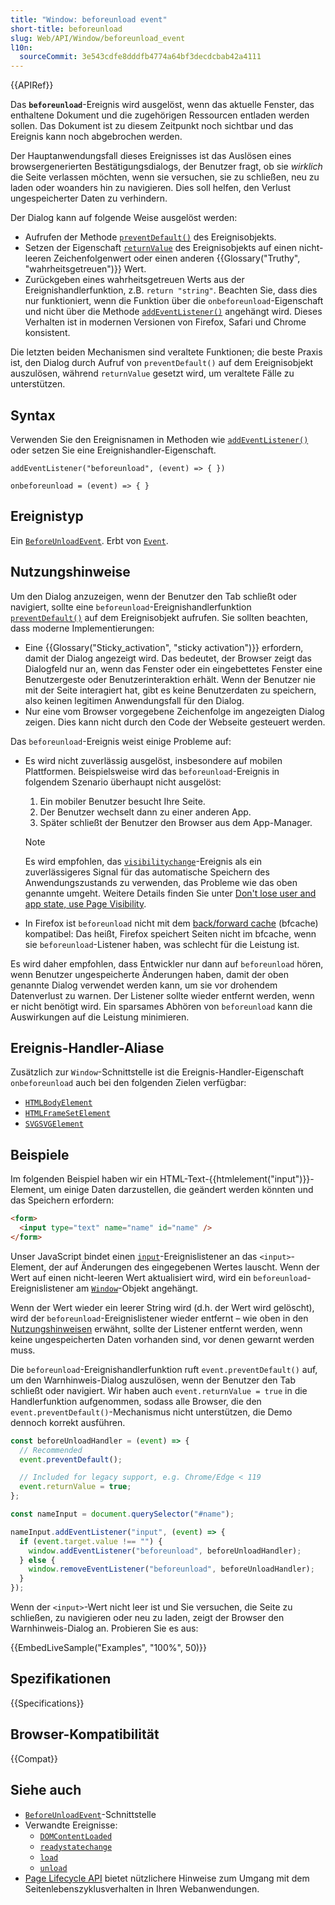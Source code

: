 ```yaml
---
title: "Window: beforeunload event"
short-title: beforeunload
slug: Web/API/Window/beforeunload_event
l10n:
  sourceCommit: 3e543cdfe8dddfb4774a64bf3decdcbab42a4111
---
```


{{APIRef}}

Das **`beforeunload`**-Ereignis wird ausgelöst, wenn das aktuelle Fenster, das enthaltene Dokument und die zugehörigen Ressourcen entladen werden sollen. Das Dokument ist zu diesem Zeitpunkt noch sichtbar und das Ereignis kann noch abgebrochen werden.

Der Hauptanwendungsfall dieses Ereignisses ist das Auslösen eines browsergenerierten Bestätigungsdialogs, der Benutzer fragt, ob sie _wirklich_ die Seite verlassen möchten, wenn sie versuchen, sie zu schließen, neu zu laden oder woanders hin zu navigieren. Dies soll helfen, den Verlust ungespeicherter Daten zu verhindern.

Der Dialog kann auf folgende Weise ausgelöst werden:

- Aufrufen der Methode [`preventDefault()`](/de/docs/Web/API/Event/preventDefault) des Ereignisobjekts.
- Setzen der Eigenschaft [`returnValue`](/de/docs/Web/API/BeforeUnloadEvent/returnValue) des Ereignisobjekts auf einen nicht-leeren Zeichenfolgenwert oder einen anderen {{Glossary("Truthy", "wahrheitsgetreuen")}} Wert.
- Zurückgeben eines wahrheitsgetreuen Werts aus der Ereignishandlerfunktion, z.B. `return "string"`. Beachten Sie, dass dies nur funktioniert, wenn die Funktion über die `onbeforeunload`-Eigenschaft und nicht über die Methode [`addEventListener()`](/de/docs/Web/API/EventTarget/addEventListener) angehängt wird. Dieses Verhalten ist in modernen Versionen von Firefox, Safari und Chrome konsistent.

Die letzten beiden Mechanismen sind veraltete Funktionen; die beste Praxis ist, den Dialog durch Aufruf von `preventDefault()` auf dem Ereignisobjekt auszulösen, während `returnValue` gesetzt wird, um veraltete Fälle zu unterstützen.

## Syntax

Verwenden Sie den Ereignisnamen in Methoden wie [`addEventListener()`](/de/docs/Web/API/EventTarget/addEventListener) oder setzen Sie eine Ereignishandler-Eigenschaft.

```js-nolint
addEventListener("beforeunload", (event) => { })

onbeforeunload = (event) => { }
```

## Ereignistyp

Ein [`BeforeUnloadEvent`](/de/docs/Web/API/BeforeUnloadEvent). Erbt von [`Event`](/de/docs/Web/API/Event).

## Nutzungshinweise

Um den Dialog anzuzeigen, wenn der Benutzer den Tab schließt oder navigiert, sollte eine `beforeunload`-Ereignishandlerfunktion [`preventDefault()`](/de/docs/Web/API/Event/preventDefault) auf dem Ereignisobjekt aufrufen. Sie sollten beachten, dass moderne Implementierungen:

- Eine {{Glossary("Sticky_activation", "sticky activation")}} erfordern, damit der Dialog angezeigt wird. Das bedeutet, der Browser zeigt das Dialogfeld nur an, wenn das Fenster oder ein eingebettetes Fenster eine Benutzergeste oder Benutzerinteraktion erhält. Wenn der Benutzer nie mit der Seite interagiert hat, gibt es keine Benutzerdaten zu speichern, also keinen legitimen Anwendungsfall für den Dialog.
- Nur eine vom Browser vorgegebene Zeichenfolge im angezeigten Dialog zeigen. Dies kann nicht durch den Code der Webseite gesteuert werden.

Das `beforeunload`-Ereignis weist einige Probleme auf:

- Es wird nicht zuverlässig ausgelöst, insbesondere auf mobilen Plattformen. Beispielsweise wird das `beforeunload`-Ereignis in folgendem Szenario überhaupt nicht ausgelöst:

  1. Ein mobiler Benutzer besucht Ihre Seite.
  2. Der Benutzer wechselt dann zu einer anderen App.
  3. Später schließt der Benutzer den Browser aus dem App-Manager.

  > [!NOTE]
  > Es wird empfohlen, das [`visibilitychange`](/de/docs/Web/API/Document/visibilitychange_event)-Ereignis als ein zuverlässigeres Signal für das automatische Speichern des Anwendungszustands zu verwenden, das Probleme wie das oben genannte umgeht. Weitere Details finden Sie unter [Don't lose user and app state, use Page Visibility](https://www.igvita.com/2015/11/20/dont-lose-user-and-app-state-use-page-visibility/).

- In Firefox ist `beforeunload` nicht mit dem [back/forward cache](https://web.dev/articles/bfcache) (bfcache) kompatibel: Das heißt, Firefox speichert Seiten nicht im bfcache, wenn sie `beforeunload`-Listener haben, was schlecht für die Leistung ist.

Es wird daher empfohlen, dass Entwickler nur dann auf `beforeunload` hören, wenn Benutzer ungespeicherte Änderungen haben, damit der oben genannte Dialog verwendet werden kann, um sie vor drohendem Datenverlust zu warnen. Der Listener sollte wieder entfernt werden, wenn er nicht benötigt wird. Ein sparsames Abhören von `beforeunload` kann die Auswirkungen auf die Leistung minimieren.

## Ereignis-Handler-Aliase

Zusätzlich zur `Window`-Schnittstelle ist die Ereignis-Handler-Eigenschaft `onbeforeunload` auch bei den folgenden Zielen verfügbar:

- [`HTMLBodyElement`](/de/docs/Web/API/HTMLBodyElement)
- [`HTMLFrameSetElement`](/de/docs/Web/API/HTMLFrameSetElement)
- [`SVGSVGElement`](/de/docs/Web/API/SVGSVGElement)

## Beispiele

Im folgenden Beispiel haben wir ein HTML-Text-{{htmlelement("input")}}-Element, um einige Daten darzustellen, die geändert werden könnten und das Speichern erfordern:

```html
<form>
  <input type="text" name="name" id="name" />
</form>
```

Unser JavaScript bindet einen [`input`](/de/docs/Web/API/Element/input_event)-Ereignislistener an das `<input>`-Element, der auf Änderungen des eingegebenen Wertes lauscht. Wenn der Wert auf einen nicht-leeren Wert aktualisiert wird, wird ein `beforeunload`-Ereignislistener am [`Window`](/de/docs/Web/API/Window)-Objekt angehängt.

Wenn der Wert wieder ein leerer String wird (d.h. der Wert wird gelöscht), wird der `beforeunload`-Ereignislistener wieder entfernt – wie oben in den [Nutzungshinweisen](#nutzungshinweise) erwähnt, sollte der Listener entfernt werden, wenn keine ungespeicherten Daten vorhanden sind, vor denen gewarnt werden muss.

Die `beforeunload`-Ereignishandlerfunktion ruft `event.preventDefault()` auf, um den Warnhinweis-Dialog auszulösen, wenn der Benutzer den Tab schließt oder navigiert. Wir haben auch `event.returnValue = true` in die Handlerfunktion aufgenommen, sodass alle Browser, die den `event.preventDefault()`-Mechanismus nicht unterstützen, die Demo dennoch korrekt ausführen.

```js
const beforeUnloadHandler = (event) => {
  // Recommended
  event.preventDefault();

  // Included for legacy support, e.g. Chrome/Edge < 119
  event.returnValue = true;
};

const nameInput = document.querySelector("#name");

nameInput.addEventListener("input", (event) => {
  if (event.target.value !== "") {
    window.addEventListener("beforeunload", beforeUnloadHandler);
  } else {
    window.removeEventListener("beforeunload", beforeUnloadHandler);
  }
});
```

Wenn der `<input>`-Wert nicht leer ist und Sie versuchen, die Seite zu schließen, zu navigieren oder neu zu laden, zeigt der Browser den Warnhinweis-Dialog an. Probieren Sie es aus:

{{EmbedLiveSample("Examples", "100%", 50)}}

## Spezifikationen

{{Specifications}}

## Browser-Kompatibilität

{{Compat}}

## Siehe auch

- [`BeforeUnloadEvent`](/de/docs/Web/API/BeforeUnloadEvent)-Schnittstelle
- Verwandte Ereignisse:
  - [`DOMContentLoaded`](/de/docs/Web/API/Document/DOMContentLoaded_event)
  - [`readystatechange`](/de/docs/Web/API/Document/readystatechange_event)
  - [`load`](/de/docs/Web/API/Window/load_event)
  - [`unload`](/de/docs/Web/API/Window/unload_event)
- [Page Lifecycle API](https://developer.chrome.com/docs/web-platform/page-lifecycle-api#developer-recommendations-for-each-state) bietet nützlichere Hinweise zum Umgang mit dem Seitenlebenszyklusverhalten in Ihren Webanwendungen.
